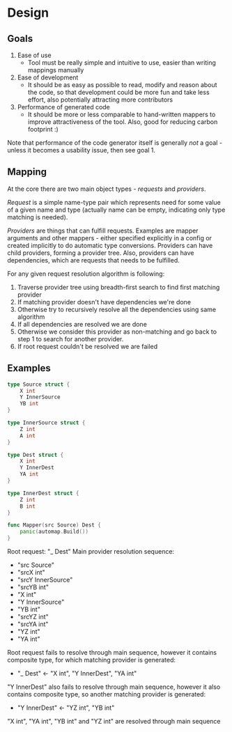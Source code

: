 # Design

## Goals

1. Ease of use
   * Tool must be really simple and intuitive to use, easier than writing
     mappings manually
2. Ease of development
   * It should be as easy as possible to read, modify and reason about the
     code, so that development could be more fun and take less effort,
     also potentially attracting more contributors
3. Performance of generated code
   * It should be more or less comparable to hand-written mappers to improve
     attractiveness of the tool. Also, good for reducing carbon footprint :) 
   
Note that performance of the code generator itself is generally 
*not* a goal - unless it becomes a usability issue, then see goal 1.

## Mapping

At the core there are two main object types - *requests* and *providers*.

*Request* is a simple name-type pair which represents need for some value
of a given name and type (actually name can be empty, indicating only
type matching is needed).

*Providers* are things that can fulfill requests. Examples are mapper
arguments and other mappers - either specified explicitly in a config or
created implicitly to do automatic type conversions. Providers can have
child providers, forming a provider tree. Also, providers can have
dependencies, which are requests that needs to be fulfilled.

For any given request resolution algorithm is following:
1. Traverse provider tree using breadth-first search to find first matching 
   provider
2. If matching provider doesn't have dependencies we're done
3. Otherwise try to recursively resolve all the dependencies using same 
   algorithm
4. If all dependencies are resolved we are done
5. Otherwise we consider this provider as non-matching and go back to step 1 
   to search for another provider.
6. If root request couldn't be resolved we are failed


## Examples

```go
type Source struct {
	X int
	Y InnerSource
	YB int
}

type InnerSource struct {
	Z int
	A int
}

type Dest struct {
	X int
	Y InnerDest
	YA int
}

type InnerDest struct {
	Z int
	B int
}

func Mapper(src Source) Dest {
	panic(automap.Build())
} 
```

Root request: "_ Dest"
Main provider resolution sequence:
* "src Source"
* "srcX int"
* "srcY InnerSource"
* "srcYB int"
* "X int"
* "Y InnerSource"
* "YB int"
* "srcYZ int"
* "srcYA int"
* "YZ int"
* "YA int"

Root request fails to resolve through main sequence, however it
contains composite type, for which matching provider is generated:
* "_ Dest" <- "X int", "Y InnerDest", "YA int"

"Y InnerDest" also fails to resolve through main sequence, however
it also contains composite type, so another matching provider is generated:
* "Y InnerDest" <- "YZ int", "YB int"

"X int", "YA int", "YB int" and "YZ int" are resolved through main sequence

